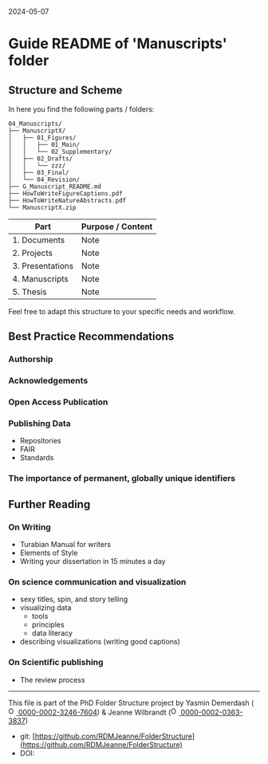 2024-05-07


# Guide README of 'Manuscripts' folder

## Structure and Scheme

In here you find the following parts / folders:

```
04_Manuscripts/
├── ManuscriptX/
│   ├── 01_Figures/
│   │   ├── 01_Main/
│   │   └── 02_Supplementary/
│   ├── 02_Drafts/
│   │   └── zzz/
│   ├── 03_Final/
│   └── 04_Revision/
├── G_Manuscript_README.md
├── HowToWriteFigureCaptions.pdf
├── HowToWriteNatureAbstracts.pdf
└── ManuscriptX.zip

```


| Part         		| Purpose / Content   |
|--------------		|-----------|
| 1. Documents 		| Note |
| 2. Projects  		| Note |
| 3. Presentations 	| Note |
| 4. Manuscripts 	| Note |
| 5. Thesis 		| Note |

Feel free to adapt this structure to your specific needs and workflow.


## Best Practice Recommendations

### Authorship


### Acknowledgements



### Open Access Publication


### Publishing Data
* Repositories
* FAIR
* Standards


### The importance of permanent, globally unique identifiers



## Further Reading

### On Writing
* Turabian Manual for writers
* Elements of Style
* Writing your dissertation in 15 minutes a day

### On science communication and visualization

* sexy titles, spin, and story telling
* visualizing data
	* tools
	* principles
	* data literacy
* describing visualizations (writing good captions)

### On Scientific publishing

* The review process

_____

This file is part of the PhD Folder Structure project by Yasmin Demerdash (<a href="https://orcid.org/0000-0002-3246-7604"><img alt="ORCID logo" src="https://info.orcid.org/wp-content/uploads/2019/11/orcid_16x16.png" width="16" height="16" /> 0000-0002-3246-7604</a>) & Jeanne  Wilbrandt (<a href="https://orcid.org/0000-0002-0363-3837"><img alt="ORCID logo" src="https://info.orcid.org/wp-content/uploads/2019/11/orcid_16x16.png" width="16" height="16" /> 0000-0002-0363-3837</a>)

* git: [https://github.com/RDMJeanne/FolderStructure](https://github.com/RDMJeanne/FolderStructure)
* DOI: 

